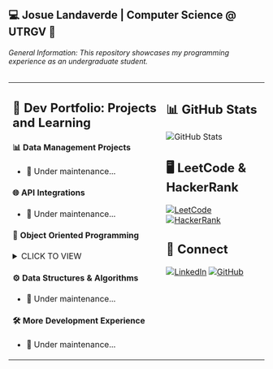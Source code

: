 ## 💻 Josue Landaverde | Computer Science @ UTRGV 🤠 

###### General Information: This repository showcases my programming experience as an undergraduate student. 

<table>
  <tr>
    <td valign="top" width="60%">
    
## 📕 Dev Portfolio: Projects and Learning

#### 📊 Data Management Projects
- 🐢 Under maintenance...

#### 🌐 API Integrations
- 🐢 Under maintenance...

#### 🧩 Object Oriented Programming
<details>
<summary>CLICK TO VIEW</summary>

- [![Java](https://img.shields.io/badge/Java_OOP--007396?style=flat-square&logo=java)](https://github.com/jlndvr/Java-REPO)  
- [![C++](https://img.shields.io/badge/C++_OOP--00599C?style=flat-square&logo=c%2B%2B)]()

</details>

#### ⚙️ Data Structures & Algorithms 
- 🐢 Under maintenance... 

#### 🛠️ More Development Experience 
- 🐢 Under maintenance...
  
    </td>
    <td valign="top" width="40%">
    
## 📊 GitHub Stats
![GitHub Stats](https://github-readme-stats.vercel.app/api?username=jlndvr&show_icons=true&theme=radical&hide_title=true)

## 🖥️ LeetCode & HackerRank
[![LeetCode](https://img.shields.io/badge/LeetCode--FFA116?style=for-the-badge&logo=leetcode)](https://github.com/jlndvr/LeetCode)
[![HackerRank](https://img.shields.io/badge/HackerRank--2EC866?style=for-the-badge&logo=hackerrank)](https://github.com/jlndvr/HackerRank)

## 🤝 Connect
[![LinkedIn](https://img.shields.io/badge/LinkedIn--0A66C2?style=for-the-badge&logo=linkedin)](https://linkedin.com/in/jlndvr)
[![GitHub](https://img.shields.io/badge/GitHub--181717?style=for-the-badge&logo=github)](https://github.com/jlndvr)
